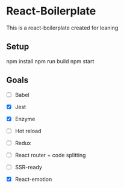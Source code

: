 # React-Boilerplate
This is a react-boilerplate created for leaning

## Setup
npm install
npm run build
npm start

## Goals
- [ ] Babel
- [x] Jest
- [x] Enzyme
- [ ] Hot reload
- [ ] Redux
- [ ] React router + code splitting
- [ ] SSR-ready
- [x] React-emotion
 
